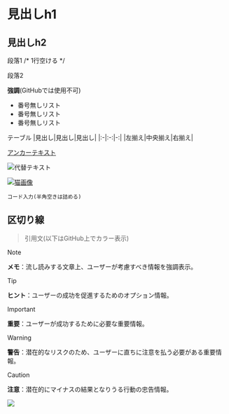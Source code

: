 # 見出しh1
  
## 見出しh2

段落1 /* 1行空ける */

段落2

**強調**(GitHubでは使用不可)

- 番号無しリスト
- 番号無しリスト
- 番号無しリスト

テーブル
|見出し|見出し|見出し|
|:-|:-:|-:|
|左揃え|中央揃え|右揃え|

[アンカーテキスト](リンクパス)

![代替テキスト](https://placekitten.com/200/200)

[![猫画像](https://placekitten.com/200/200)](https://placekitten.com/)
  
```
コード入力(半角空きは詰める)
```

区切り線
---
  
> 引用文(以下はGitHub上でカラー表示)
  
> [!NOTE]
> **メモ**：流し読みする文章上、ユーザーが考慮すべき情報を強調表示。

> [!TIP]
> **ヒント**：ユーザーの成功を促進するためのオプション情報。

> [!IMPORTANT]
> **重要**：ユーザーが成功するために必要な重要情報。

> [!WARNING]
> **警告**：潜在的なリスクのため、ユーザーに直ちに注意を払う必要がある重要情報。

> [!CAUTION]
> **注意**：潜在的にマイナスの結果となりうる行動の忠告情報。

  
<!-- バージョンチップ -->
![](https://img.shields.io/badge/左側の文字-右側の文字-ff0000.svg)
